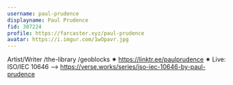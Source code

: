 ```yaml
---
username: paul-prudence
displayname: Paul Prudence
fid: 307224
profile: https://farcaster.xyz/paul-prudence
avatar: https://i.imgur.com/1wOpavr.jpg
---
```

Artist/Writer /the-library /geoblocks ✷ https://linktr.ee/paulprudence ✷ Live: ISO/IEC 10646 ⟶  https://verse.works/series/iso-iec-10646-by-paul-prudence  
